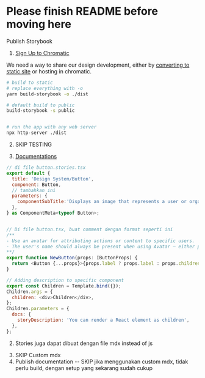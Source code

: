 # Please finish README before moving here

Publish Storybook

1. [Sign Up to Chromatic](https://www.chromatic.com//)

We need a way to share our design development, either by [converting to static site](https://storybook.js.org/docs/react/workflows/publish-storybook) or hosting in chromatic.

```bash
# build to static
# replace everything with -o
yarn build-storybook -o ./dist

# default build to public
build-storybook -s public


# run the app with any web server
npx http-server ./dist
```

2. SKIP TESTING

3. [Documentations](https://storybook.js.org/tutorials/design-systems-for-developers/react/en/document/)

```js
// di file button.stories.tsx
export default {
  title: 'Design System/Button',
  component: Button,
  // tambahkan ini
  parameters: {
    componentSubTitle:'Displays an image that represents a user or organization',
  },
} as ComponentMeta<typeof Button>;


// Di file button.tsx, buat comment dengan format seperti ini
/**
- Use an avatar for attributing actions or content to specific users.
- The user's name should always be present when using Avatar – either printed beside the avatar or in a tooltip.
**/
export function NewButton(props: IButtonProps) {
  return <Button {...props}>{props.label ? props.label : props.children}</Button>;
}

// Adding description to specific component
export const Children = Template.bind({});
Children.args = {
  children: <div>Children</div>,
};
Children.parameters = {
  docs: {
    storyDescription: 'You can render a React element as children',
  },
};
```

2. Stories juga dapat dibuat dengan file mdx instead of js
<!-- Nngga bisa2 anjim T_T -->
3. SKIP Custom mdx
4. Publish documentation -- SKIP jika menggunakan custom mdx, tidak perlu build, dengan setup yang sekarang sudah cukup
